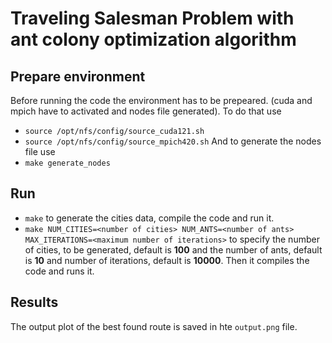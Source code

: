 # Traveling Salesman Problem with ant colony optimization algorithm

## Prepare environment
Before running the code the environment has to be prepeared. (cuda and mpich have to activated and nodes file generated). To do that use
- `source /opt/nfs/config/source_cuda121.sh`
- `source /opt/nfs/config/source_mpich420.sh`
And to generate the nodes file use
- `make generate_nodes`

## Run
- `make` to generate the cities data, compile the code and run it.
- `make NUM_CITIES=<number of cities> NUM_ANTS=<number of ants> MAX_ITERATIONS=<maximum number of iterations>` to specify the number of cities, to be generated, default is **100** and the number of ants, default is **10** and number of iterations, default is **10000**. Then it compiles the code and runs it.


## Results
The output plot of the best found route is saved in hte `output.png` file.